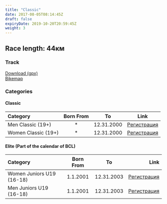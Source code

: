 ```yaml
---
title: "Classic"
date: 2017-08-05T08:14:45Z
draft: false
expiryDate: 2019-10-20T20:59:45Z
weight: 3
---
```


## Race length: 44км
### Track  
[Download (gpx)](https://drive.google.com/open?id=0B8lR1_MWHzbCMWhaR1pDeEZXV0k)  
[Bikemap](https://www.bikemap.net/en/route/4143055-murgash-44km/)  


### Categories
#### Classic
Category         | Born From |      To   | Link     
:-----------------|:---------:|:---------:|:-----------:
 Men Classic (19+)  |     *     | 12.31.2000| [Регистрация](http://www.veloclubmammut.com/murgash-classic-reg)
 Women Classic (19+)|     *     | 12.31.2000| [Регистрация](http://www.veloclubmammut.com/murgash-classic-reg)

#### Elite (Part of the calendar of BCL)
Category          | Born From |      To   | Link     
:-----------------|:---------:|:---------:|-------------:
 Women Juniors U19 (16-18)  | 1.1.2001  | 12.31.2003| [Регистрация](http://www.veloclubmammut.com/murgash-classic-reg)
 Men Juniors U19 (16-18)| 1.1.2001  | 12.31.2003| [Регистрация](http://www.veloclubmammut.com/murgash-classic-reg)



